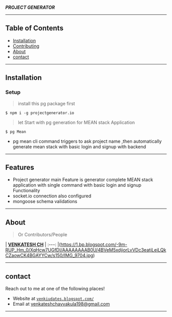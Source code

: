 


***PROJECT GENERATOR***

---

## Table of Contents

- [Installation](#installation)
- [Contributing](#contributing)
- [About](#About)
- [contact](#contact)


---

## Installation


### Setup

>  install this pg package first

```shell
$ npm i -g projectgenerator.io
```

> let Start with pg generation for MEAN stack Application

```shell
$ pg Mean
```


- pg mean cli command triggers to ask  project name ,then automatically generate mean stack with basic login and signup  with backend 

---

## Features

- Project generator main Feature is generator complete MEAN stack application with single command with basic login and signup Functionality 
- socket.io connection also configured
- mongoose schema validations

---

## About

> Or Contributors/People

| <a href="https://venkiupdates.blogspot.com/" target="_blank">**VENKATESH CH**</a> 
| :---: |(https://1.bp.blogspot.com/-9m-RUP_Hm_0/XqHcw7UGfDI/AAAAAAAAB0U/4BVeM5xdjiorLvVDc3eatjLeiLQkCZaowCK4BGAYYCw/s150/IMG_9704.jpg)

---


## contact

Reach out to me at one of the following places!

- Website at <a href="https://venkiupdates.blogspot.com/" target="_blank">`venkiudates.blogspot.com/`</a>
- Email at  venkateshchavvakula198@gmail.com

---
